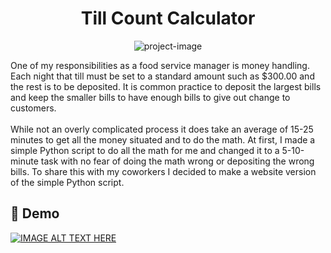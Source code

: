<h1 align="center" id="title">Till Count Calculator</h1>

<p align="center"><img src="https://socialify.git.ci/juliusg034/till-count/image?language=1&amp;owner=1&amp;name=1&amp;stargazers=1&amp;theme=Light" alt="project-image"></p>

<p id="description">One of my responsibilities as a food service manager is money handling. Each night that till must be set to a standard amount such as $300.00 and the rest is to be deposited. It is common practice to deposit the largest bills and keep the smaller bills to have enough bills to give out change to customers.<br><br>While not an overly complicated process it does take an average of 15-25 minutes to get all the money situated and to do the math. At first, I made a simple Python script to do all the math for me and changed it to a 5-10-minute task with no fear of doing the math wrong or depositing the wrong bills. To share this with my coworkers I decided to make a website version of the simple Python script.</p>

<h2>🚀 Demo</h2>


[![IMAGE ALT TEXT HERE](https://img.youtube.com/vi/fFwwsxf_CQc/0.jpg)](https://www.youtube.com/watch?v=fFwwsxf_CQc)
